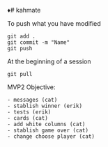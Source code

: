 ♦# kahmate

To push what you have modified

    git add .
    git commit -m "Name"
    git push
   
At the beginning of a session

    git pull

MVP2
Objective:

    - messages (cat)
    - stablish winner (erik)
    - tests (erik)
    - cards (cat)
    - add white columns (cat)
    - stablish game over (cat)
    - change choose player (cat)


